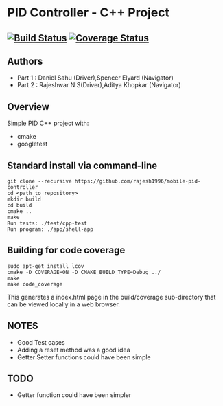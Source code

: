 # PID Controller - C++ Project
[![Build Status](https://travis-ci.org/rajesh1996/mobile-pid-controller.svg?branch=master)](https://travis-ci.org/github/rajesh1996/mobile-pid-controller)
[![Coverage Status](https://coveralls.io/repos/github/rajesh1996/mobile-pid-controller/badge.svg?branch=master)](https://coveralls.io/github/rajesh1996/mobile-pid-controller?branch=master)
---
## Authors
- Part 1 : Daniel Sahu (Driver),Spencer Elyard (Navigator)
- Part 2 : Rajeshwar N S(Driver),Aditya Khopkar (Navigator)

## Overview

Simple PID C++ project with:

- cmake
- googletest

## Standard install via command-line
```
git clone --recursive https://github.com/rajesh1996/mobile-pid-controller
cd <path to repository>
mkdir build
cd build
cmake ..
make
Run tests: ./test/cpp-test
Run program: ./app/shell-app
```

## Building for code coverage
```
sudo apt-get install lcov
cmake -D COVERAGE=ON -D CMAKE_BUILD_TYPE=Debug ../
make
make code_coverage
```
This generates a index.html page in the build/coverage sub-directory that can be viewed locally in a web browser.

## NOTES
- Good Test cases
- Adding a reset method was a good idea
- Getter Setter functions could have been simple

## TODO
- Getter function could have been simpler
